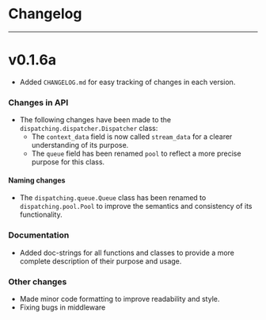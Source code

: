 # Changelog

---

# v0.1.6a
- Added `CHANGELOG.md` for easy tracking of changes in each version.

### Changes in API
- The following changes have been made to the `dispatching.dispatcher.Dispatcher` class:
    - The `context_data` field is now called `stream_data` for a clearer understanding of its purpose.
    - The `queue` field has been renamed `pool` to reflect a more precise purpose for this class.

#### Naming changes
- The `dispatching.queue.Queue` class has been renamed to `dispatching.pool.Pool` to improve the semantics and consistency of its functionality.

### Documentation
- Added doc-strings for all functions and classes to provide a more complete description of their purpose and usage.

### Other changes
- Made minor code formatting to improve readability and style.
- Fixing bugs in middleware
